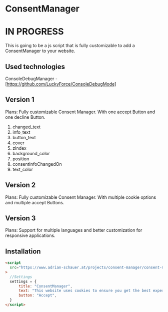 # ConsentManager
# IN PROGRESS

This is going to be a js script that is fully customizable to add a ConsentManager to your website.

## Used technologies
ConsoleDebugManager - [https://github.com/LuckyForce/ConsoleDebugMode]

## Version 1
Plans: Fully customizable Consent Manager. With one accept Button and one decline Button.
1. changed_text
2. info_text
3. button_text
4. cover
5. zIndex
6. background_color
7. position
8. consentInfoChangedOn
9. text_color

## Version 2
Plans: Fully customizable Consent Manager. With multiple cookie options and multiple accept Buttons.

## Version 3
Plans: Support for multiple languages and better customization for responsive applications.

## Installation

```html
<script
  src="https://www.adrian-schauer.at/projects/consent-manager/consent-manager-v1.min.js"
>
  //Settings
  settings = {
      title: "ConsentManager",
      text: "This website uses cookies to ensure you get the best experience on our website. By using our website you agree to our use of cookies.",
      button: "Accept",
  }
</script>
```
